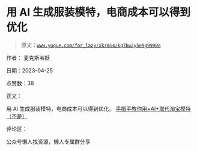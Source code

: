 # 用 AI 生成服装模特，电商成本可以得到优化

> 原文：[`www.yuque.com/for_lazy/xkrm14/kq7bw2y5e9g9990e`](https://www.yuque.com/for_lazy/xkrm14/kq7bw2y5e9g9990e)



作者： 麦克斯韦妖



日期：2023-04-25



点赞数：38

<ne-hole id="ua68113a3" data-lake-id="ua68113a3">

正文：



用 AI 生成服装模特，电商成本可以得到优化。 [手把手教你用+AI+取代淘宝模特（不是）](https://mp.weixin.qq.com/s/8w8sqjB3aWNJPsgjKGdtkA?from=singlemessage&isappinstalled=0&scene=1&clicktime=1682432433&enterid=1682432433)

<ne-hole id="u2b0f4f66" data-lake-id="u2b0f4f66">

评论区：

<ne-hole id="u1820ff46" data-lake-id="u1820ff46">

公众号懒人找资源，懒人专属群分享

</ne-hole></ne-hole></ne-hole>